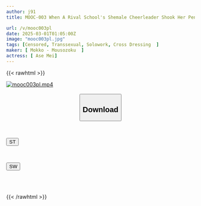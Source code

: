 ```yaml
---
author: j91
title: MOOC-003 When A Rival School's Shemale Cheerleader Shook Her Penis And Provoked Me, I Got An Erection And Was Defeated By Her Anal Creampie Cowgirl Position, Making Me Cum Multiple Times.

url: /v/mooc003pl
date: 2025-03-01T01:05:00Z
image: "mooc003pl.jpg"
tags: [Censored, Transsexual, Solowork, Cross Dressing	]
maker: [ Mokko - Mousozoku  ]
actress: [ Ase Mei]
---
```



{{< rawhtml >}}

<div class="video" data-videoid="YOkZQDPOdZFvAyP">
    <a href="javascript:;">
        <img src="/v/mooc003pl/mooc003pl.jpg" width="WIDTH" height="HEIGHT" alt="mooc003pl.mp4" loading="lazy">
    </a>
</div>

<script type="text/javascript" src="https://j91.asia/asset/on-demand-st.js"></script>

<br>
  <link rel="stylesheet" href="https://j91.asia/asset/bs5.css">
  
  <center>
  <button class="btn btn-primary" type="button" data-bs-toggle="collapse" data-bs-target=".multi-collapse" aria-expanded="false" aria-controls="multiCollapseExample1 multiCollapseExample2"><h2>Download</h2></button></center>
</p>
<div class="row">
  <div class="col">
    <div class="collapse multi-collapse" id="multiCollapseExample1">
      <div class="card card-body">
	      	      <br>
<div class="buttons">  
<p><a href="/v/mooc003pl/st.html" target="_blank"><button class="btn-hover color-3"><i class="fa fa-download"></i> ST</button></a></p></div>
    </div>
  </div>
</div>
  <div class="col">
    <div class="collapse multi-collapse" id="multiCollapseExample2">
      <div class="card card-body">
	      <br>
<div class="buttons">
<p><a href="/v/mooc003pl/sw.html" target="_blank"><button class="btn-hover color-2"><i class="fa fa-download"></i> SW</button></a></p></div>
<br><br>
      </div>
    </div>
  </div>
</div>

{{< /rawhtml >}}